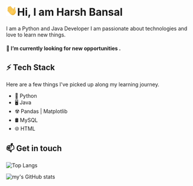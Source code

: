 
# <img src="https://raw.githubusercontent.com/ABSphreak/ABSphreak/master/gifs/Hi.gif" width="30px">Hi, I am Harsh Bansal

I am a  Python and Java Developer  I am passionate about technologies and love to learn new things.

#### 🔭 I’m currently looking for new opportunities .


## ⚡ Tech Stack

Here are a few things I've picked up along my learning journey.

* 🐍 Python  
* 🖥 Java
* ☢️ Pandas | Matplotlib
* 🛢️ MySQL
* 🌐 HTML

## 📫 Get in touch
<!-- 
[<img src='https://img.icons8.com/nolan/64/github.png' alt='github' height='40'>](https://github.com/Johnnybravo7876)  [<img src='https://www.flaticon.com/premium-icon/icons/svg/3256/3256016.svg' alt='linkedin' height='40'>](linkedin.com/in/harsh-bansal-4081b21ba/)  [<img src='https://www.flaticon.com/premium-icon/icons/svg/3955/3955024.svg' alt='instagram' height='40'>](https://www.instagram.com/maqbool__.03/) [<img src='<https://img.icons8.com/windows/32/000000/hackerrank.png' alt='hackerrank' height='40'>](https://www.hackerrank.com/dashboard)  [<img src='https://img.icons8.com/color/48/000000/gmail-login.png' alt='gmail' height='40'>](mailto:harsh.bansal0310@gmail.com)  [<img src='https://raw.githubusercontent.com/anuraghazra/anuraghazra/master/assets/discord-round.svg' alt='github' height='40'>](https://discord.gg/NarJukR7zB)   -->

    
  
![Top Langs](https://github-readme-stats.vercel.app/api/top-langs/?username=Johnnybravo7876&hide=css,scss&langs_count=8&exclude_repo=Lime_Senpai&layout=compact)



![my's GitHub stats](https://github-readme-stats.vercel.app/api?username=Johnnybravo7876&show_icons=true&theme=radical)






 

